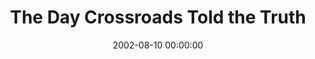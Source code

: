 ---
layout: series
series: "The Day Crossroads Told the Truth"
permalink: "/the-day-crossroads-told-the-truth/"
title: "The Day Crossroads Told the Truth"
date: 2002-08-10 00:00:00
endDate: 2002-08-11 00:00:00
description: "Find out the truth about Jesus' ministry and how it affects us at Crossroads."
src: "http://s3.amazonaws.com/crossroads-media/images/legacy/content/GenericCrnerSign.jpg"
---